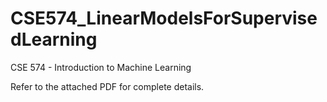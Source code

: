 # CSE574_LinearModelsForSupervisedLearning
CSE 574 - Introduction to Machine Learning

Refer to the attached PDF for complete details.

